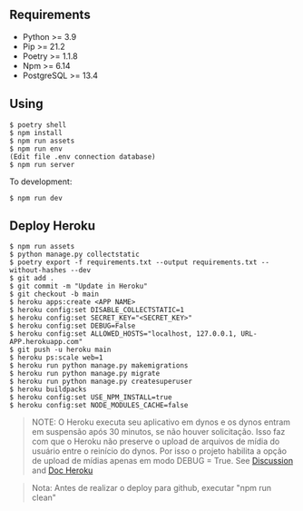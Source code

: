 ## Requirements

* Python >= 3.9
* Pip >= 21.2
* Poetry >= 1.1.8
* Npm >= 6.14
* PostgreSQL >= 13.4

## Using

```shell
$ poetry shell
$ npm install
$ npm run assets
$ npm run env
(Edit file .env connection database)
$ npm run server
```

To development:

```shell
$ npm run dev
```


## Deploy Heroku

```
$ npm run assets
$ python manage.py collectstatic
$ poetry export -f requirements.txt --output requirements.txt --without-hashes --dev
$ git add .
$ git commit -m "Update in Heroku"
$ git checkout -b main
$ heroku apps:create <APP NAME>
$ heroku config:set DISABLE_COLLECTSTATIC=1
$ heroku config:set SECRET_KEY="<SECRET_KEY>"
$ heroku config:set DEBUG=False
$ heroku config:set ALLOWED_HOSTS="localhost, 127.0.0.1, URL-APP.herokuapp.com"
$ git push -u heroku main
$ heroku ps:scale web=1
$ heroku run python manage.py makemigrations
$ heroku run python manage.py migrate
$ heroku run python manage.py createsuperuser
$ heroku buildpacks
$ heroku config:set USE_NPM_INSTALL=true
$ heroku config:set NODE_MODULES_CACHE=false
```

> NOTE: O Heroku executa seu aplicativo em dynos e os dynos entram em suspensão após 30 minutos, se não houver solicitação. Isso faz com que o Heroku não preserve o upload de arquivos de mídia do usuário entre o reinício do dynos. Por isso o projeto habilita a opção de upload de mídias apenas em modo DEBUG = True. See [Discussion](https://stackoverflow.com/questions/41474150/using-heroku-for-django-media-files) and [Doc Heroku](https://devcenter.heroku.com/articles/s3)

> Nota: Antes de realizar o deploy para github, executar "npm run clean"
